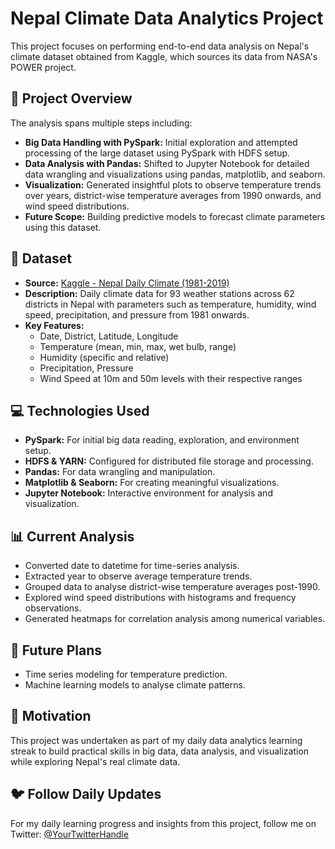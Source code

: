 # Nepal Climate Data Analytics Project

This project focuses on performing end-to-end data analysis on Nepal's climate dataset obtained from Kaggle, which sources its data from NASA's POWER project.

## 📝 Project Overview

The analysis spans multiple steps including:

- **Big Data Handling with PySpark:** Initial exploration and attempted processing of the large dataset using PySpark with HDFS setup.
- **Data Analysis with Pandas:** Shifted to Jupyter Notebook for detailed data wrangling and visualizations using pandas, matplotlib, and seaborn.
- **Visualization:** Generated insightful plots to observe temperature trends over years, district-wise temperature averages from 1990 onwards, and wind speed distributions.
- **Future Scope:** Building predictive models to forecast climate parameters using this dataset.

## 📂 Dataset

- **Source:** [Kaggle - Nepal Daily Climate (1981-2019)]([https://www.kaggle.com/](https://www.kaggle.com/datasets/saimondahal/nepal-daily-climate-1981-2019))  
- **Description:** Daily climate data for 93 weather stations across 62 districts in Nepal with parameters such as temperature, humidity, wind speed, precipitation, and pressure from 1981 onwards.
- **Key Features:**
  - Date, District, Latitude, Longitude
  - Temperature (mean, min, max, wet bulb, range)
  - Humidity (specific and relative)
  - Precipitation, Pressure
  - Wind Speed at 10m and 50m levels with their respective ranges

## 💻 Technologies Used

- **PySpark:** For initial big data reading, exploration, and environment setup.
- **HDFS & YARN:** Configured for distributed file storage and processing.
- **Pandas:** For data wrangling and manipulation.
- **Matplotlib & Seaborn:** For creating meaningful visualizations.
- **Jupyter Notebook:** Interactive environment for analysis and visualization.

## 📊 Current Analysis

- Converted date to datetime for time-series analysis.
- Extracted year to observe average temperature trends.
- Grouped data to analyse district-wise temperature averages post-1990.
- Explored wind speed distributions with histograms and frequency observations.
- Generated heatmaps for correlation analysis among numerical variables.

## 🚀 Future Plans

- Time series modeling for temperature prediction.
- Machine learning models to analyse climate patterns.

## 📌 Motivation

This project was undertaken as part of my daily data analytics learning streak to build practical skills in big data, data analysis, and visualization while exploring Nepal's real climate data.

## 🐦 Follow Daily Updates

For my daily learning progress and insights from this project, follow me on Twitter: [@YourTwitterHandle](https://x.com/itspriibhatta)


